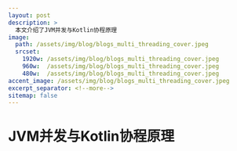 ```yaml
---
layout: post
description: > 
  本文介绍了JVM并发与Kotlin协程原理
image: 
  path: /assets/img/blog/blogs_multi_threading_cover.jpeg
  srcset: 
    1920w: /assets/img/blog/blogs_multi_threading_cover.jpeg
    960w:  /assets/img/blog/blogs_multi_threading_cover.jpeg
    480w:  /assets/img/blog/blogs_multi_threading_cover.jpeg
accent_image: /assets/img/blog/blogs_multi_threading_cover.jpeg
excerpt_separator: <!--more-->
sitemap: false
---
```

# JVM并发与Kotlin协程原理

